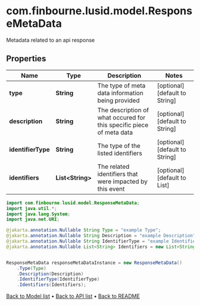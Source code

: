 # com.finbourne.lusid.model.ResponseMetaData
Metadata related to an api response

## Properties

Name | Type | Description | Notes
------------ | ------------- | ------------- | -------------
**type** | **String** | The type of meta data information being provided | [optional] [default to String]
**description** | **String** | The description of what occured for this specific piece of meta data | [optional] [default to String]
**identifierType** | **String** | The type of the listed identifiers | [optional] [default to String]
**identifiers** | **List&lt;String&gt;** | The related identifiers that were impacted by this event | [optional] [default to List<String>]

```java
import com.finbourne.lusid.model.ResponseMetaData;
import java.util.*;
import java.lang.System;
import java.net.URI;

@jakarta.annotation.Nullable String Type = "example Type";
@jakarta.annotation.Nullable String Description = "example Description";
@jakarta.annotation.Nullable String IdentifierType = "example IdentifierType";
@jakarta.annotation.Nullable List<String> Identifiers = new List<String>();


ResponseMetaData responseMetaDataInstance = new ResponseMetaData()
    .Type(Type)
    .Description(Description)
    .IdentifierType(IdentifierType)
    .Identifiers(Identifiers);
```


[Back to Model list](../README.md#documentation-for-models) &#8226; [Back to API list](../README.md#documentation-for-api-endpoints) &#8226; [Back to README](../README.md)
